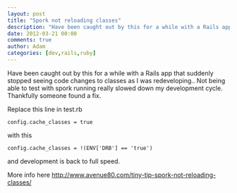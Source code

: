 ```yaml
---
layout: post
title: "Spork not reloading classes"
description: "Have been caught out by this for a while with a Rails app that suddenly stopped seeing code changes to classes as I was redeveloping.. Not being able to test with spork running really slowed down my development cycle. Thankfully someone found a fi..."
date: 2012-03-21 00:00
comments: true
author: Adam
categories: [dev,rails,ruby]
---
```


Have been caught out by this for a while with a Rails app that suddenly stopped seeing code changes to classes as I was redeveloping.. Not being able to test with spork running really slowed down my development cycle. Thankfully someone found a fix.

Replace this line in test.rb

    config.cache_classes = true

with this

    config.cache_classes = !(ENV['DRB'] == 'true')

and development is back to full speed.

More info here&nbsp;<a href="http://Spork not reloading classes">http://www.avenue80.com/tiny-tip-spork-not-reloading-classes/</a>
